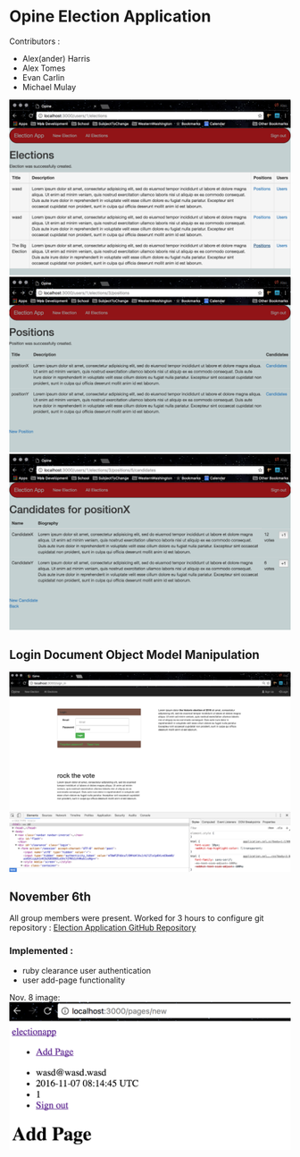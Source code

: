 # Opine Election Application

Contributors :
* Alex(ander) Harris
* Alex Tomes
* Evan Carlin
* Michael Mulay

![alt text](README_images/election.png)
![alt text](README_images/position.png)
![alt text](README_images/candidate.png)

## Login Document Object Model Manipulation

![alt text](README_images/session_DOM.png)

## November 6th
All group members were present. Worked for 3 hours to configure git repository :
[Election Application GitHub Repository](https://github.com/electionapp/electionapp)

### Implemented :
* ruby clearance user authentication
* user add-page functionality

Nov. 8 image:
![alt text](README_images/add-page.png)

